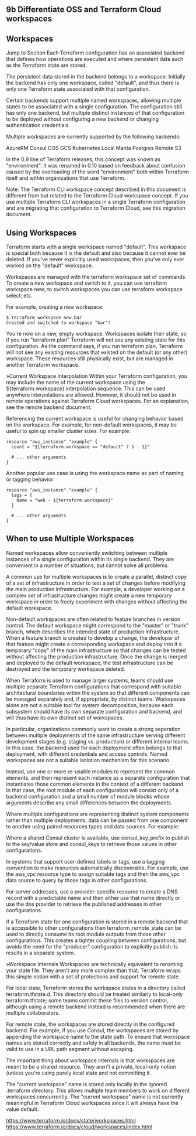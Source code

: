 ## 9b Differentiate OSS and Terraform Cloud workspaces

## Workspaces
Jump to Section
Each Terraform configuration has an associated backend that defines how operations are executed and where persistent data such as the Terraform state are stored.

The persistent data stored in the backend belongs to a workspace. Initially the backend has only one workspace, called "default", and thus there is only one Terraform state associated with that configuration.

Certain backends support multiple named workspaces, allowing multiple states to be associated with a single configuration. The configuration still has only one backend, but multiple distinct instances of that configuration to be deployed without configuring a new backend or changing authentication credentials.

Multiple workspaces are currently supported by the following backends:

AzureRM
Consul
COS
GCS
Kubernetes
Local
Manta
Postgres
Remote
S3

In the 0.9 line of Terraform releases, this concept was known as "environment". It was renamed in 0.10 based on feedback about confusion caused by the overloading of the word "environment" both within Terraform itself and within organizations that use Terraform.

Note: The Terraform CLI workspace concept described in this document is different from but related to the Terraform Cloud workspace concept. If you use multiple Terraform CLI workspaces in a single Terraform configuration and are migrating that configuration to Terraform Cloud, see this migration document.

## Using Workspaces
Terraform starts with a single workspace named "default". This workspace is special both because it is the default and also because it cannot ever be deleted. If you've never explicitly used workspaces, then you've only ever worked on the "default" workspace.

Workspaces are managed with the terraform workspace set of commands. To create a new workspace and switch to it, you can use terraform workspace new; to switch workspaces you can use terraform workspace select; etc.

For example, creating a new workspace:

```
$ terraform workspace new bar
Created and switched to workspace "bar"!
```

You're now on a new, empty workspace. Workspaces isolate their state,
so if you run "terraform plan" Terraform will not see any existing state
for this configuration.
As the command says, if you run terraform plan, Terraform will not see any existing resources that existed on the default (or any other) workspace. These resources still physically exist, but are managed in another Terraform workspace.

»Current Workspace Interpolation
Within your Terraform configuration, you may include the name of the current workspace using the ${terraform.workspace} interpolation sequence. This can be used anywhere interpolations are allowed. However, it should not be used in remote operations against Terraform Cloud workspaces. For an explanation, see the remote backend document.

Referencing the current workspace is useful for changing behavior based on the workspace. For example, for non-default workspaces, it may be useful to spin up smaller cluster sizes. For example:

```
resource "aws_instance" "example" {
  count = "${terraform.workspace == "default" ? 5 : 1}"

  # ... other arguments
}
```

Another popular use case is using the workspace name as part of naming or tagging behavior:

```
resource "aws_instance" "example" {
  tags = {
    Name = "web - ${terraform.workspace}"
  }

  # ... other arguments
}
```

## When to use Multiple Workspaces
Named workspaces allow conveniently switching between multiple instances of a single configuration within its single backend. They are convenient in a number of situations, but cannot solve all problems.

A common use for multiple workspaces is to create a parallel, distinct copy of a set of infrastructure in order to test a set of changes before modifying the main production infrastructure. For example, a developer working on a complex set of infrastructure changes might create a new temporary workspace in order to freely experiment with changes without affecting the default workspace.

Non-default workspaces are often related to feature branches in version control. The default workspace might correspond to the "master" or "trunk" branch, which describes the intended state of production infrastructure. When a feature branch is created to develop a change, the developer of that feature might create a corresponding workspace and deploy into it a temporary "copy" of the main infrastructure so that changes can be tested without affecting the production infrastructure. Once the change is merged and deployed to the default workspace, the test infrastructure can be destroyed and the temporary workspace deleted.

When Terraform is used to manage larger systems, teams should use multiple separate Terraform configurations that correspond with suitable architectural boundaries within the system so that different components can be managed separately and, if appropriate, by distinct teams. Workspaces alone are not a suitable tool for system decomposition, because each subsystem should have its own separate configuration and backend, and will thus have its own distinct set of workspaces.

In particular, organizations commonly want to create a strong separation between multiple deployments of the same infrastructure serving different development stages (e.g. staging vs. production) or different internal teams. In this case, the backend used for each deployment often belongs to that deployment, with different credentials and access controls. Named workspaces are not a suitable isolation mechanism for this scenario.

Instead, use one or more re-usable modules to represent the common elements, and then represent each instance as a separate configuration that instantiates those common elements in the context of a different backend. In that case, the root module of each configuration will consist only of a backend configuration and a small number of module blocks whose arguments describe any small differences between the deployments.

Where multiple configurations are representing distinct system components rather than multiple deployments, data can be passed from one component to another using paired resources types and data sources. For example:

Where a shared Consul cluster is available, use consul_key_prefix to publish to the key/value store and consul_keys to retrieve those values in other configurations.

In systems that support user-defined labels or tags, use a tagging convention to make resources automatically discoverable. For example, use the aws_vpc resource type to assign suitable tags and then the aws_vpc data source to query by those tags in other configurations.

For server addresses, use a provider-specific resource to create a DNS record with a predictable name and then either use that name directly or use the dns provider to retrieve the published addresses in other configurations.

If a Terraform state for one configuration is stored in a remote backend that is accessible to other configurations then terraform_remote_state can be used to directly consume its root module outputs from those other configurations. This creates a tighter coupling between configurations, but avoids the need for the "producer" configuration to explicitly publish its results in a separate system.

»Workspace Internals
Workspaces are technically equivalent to renaming your state file. They aren't any more complex than that. Terraform wraps this simple notion with a set of protections and support for remote state.

For local state, Terraform stores the workspace states in a directory called terraform.tfstate.d. This directory should be treated similarly to local-only terraform.tfstate; some teams commit these files to version control, although using a remote backend instead is recommended when there are multiple collaborators.

For remote state, the workspaces are stored directly in the configured backend. For example, if you use Consul, the workspaces are stored by appending the workspace name to the state path. To ensure that workspace names are stored correctly and safely in all backends, the name must be valid to use in a URL path segment without escaping.

The important thing about workspace internals is that workspaces are meant to be a shared resource. They aren't a private, local-only notion (unless you're using purely local state and not committing it.

The "current workspace" name is stored only locally in the ignored .terraform directory. This allows multiple team members to work on different workspaces concurrently. The "current workspace" name is not currently meaningful in Terraform Cloud workspaces since it will always have the value default.

https://www.terraform.io/docs/state/workspaces.html
https://www.terraform.io/docs/cloud/workspaces/index.html